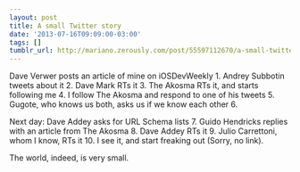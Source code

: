 ```yaml
---
layout: post
title: A small Twitter story
date: '2013-07-16T09:09:00-03:00'
tags: []
tumblr_url: http://mariano.zerously.com/post/55597112670/a-small-twitter-story
---
```

Dave Verwer posts an article of mine on iOSDevWeekly 1.
Andrey Subbotin tweets about it 2.
Dave Mark RTs it 3.
The Akosma RTs it, and starts following me 4.
I follow The Akosma and respond to one of his tweets 5.
Gugote, who knows us both, asks us if we know each other 6.

Next day:
Dave Addey asks for URL Schema lists 7.
Guido Hendricks replies with an article from The Akosma 8.
Dave Addey RTs it 9.
Julio Carrettoni, whom I know, RTs it 10.
I see it, and start freaking out (Sorry, no link).

The world, indeed, is very small.
